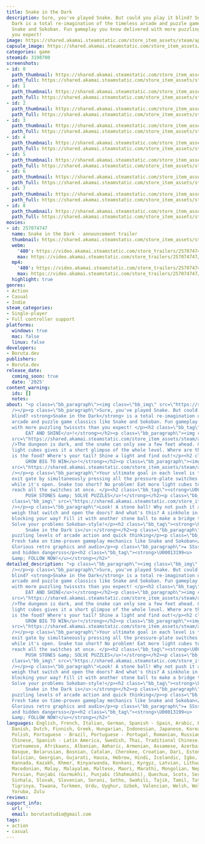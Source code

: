 ```yaml
---
title: Snake in the Dark
description: Sure, you've played Snake. But could you play it blind? Snake in the
  Dark is a total re-imagination of the timeless arcade and puzzle game classics like
  Snake and Sokoban. Fun gameplay you know delivered with more puzzling twisssts than
  you expect!
image: https://shared.akamai.steamstatic.com/store_item_assets/steam/apps/3198700/header.jpg?t=1732783980
capsule_image: https://shared.akamai.steamstatic.com/store_item_assets/steam/apps/3198700/44fb5bd22d79dd2bbca238600ffc29ecca443e9b/capsule_231x87.jpg?t=1732783980
categories: game
steamid: 3198700
screenshots:
- id: 0
  path_thumbnail: https://shared.akamai.steamstatic.com/store_item_assets/steam/apps/3198700/ss_e197fbda7712c015c5117ad04ac8441893f1a70c.600x338.jpg?t=1732783980
  path_full: https://shared.akamai.steamstatic.com/store_item_assets/steam/apps/3198700/ss_e197fbda7712c015c5117ad04ac8441893f1a70c.1920x1080.jpg?t=1732783980
- id: 1
  path_thumbnail: https://shared.akamai.steamstatic.com/store_item_assets/steam/apps/3198700/ss_9eadcc73b49457b2fe52033a619ad4180a53a1e3.600x338.jpg?t=1732783980
  path_full: https://shared.akamai.steamstatic.com/store_item_assets/steam/apps/3198700/ss_9eadcc73b49457b2fe52033a619ad4180a53a1e3.1920x1080.jpg?t=1732783980
- id: 2
  path_thumbnail: https://shared.akamai.steamstatic.com/store_item_assets/steam/apps/3198700/ss_a1a15e76997f71b98290ff03030a300832bd3f12.600x338.jpg?t=1732783980
  path_full: https://shared.akamai.steamstatic.com/store_item_assets/steam/apps/3198700/ss_a1a15e76997f71b98290ff03030a300832bd3f12.1920x1080.jpg?t=1732783980
- id: 3
  path_thumbnail: https://shared.akamai.steamstatic.com/store_item_assets/steam/apps/3198700/ss_1a8e8e704e9f1a433fcd4131e8fe0874795a48ed.600x338.jpg?t=1732783980
  path_full: https://shared.akamai.steamstatic.com/store_item_assets/steam/apps/3198700/ss_1a8e8e704e9f1a433fcd4131e8fe0874795a48ed.1920x1080.jpg?t=1732783980
- id: 4
  path_thumbnail: https://shared.akamai.steamstatic.com/store_item_assets/steam/apps/3198700/ss_e140bf327ef59ed5b80f4082024ae65deeddf3c5.600x338.jpg?t=1732783980
  path_full: https://shared.akamai.steamstatic.com/store_item_assets/steam/apps/3198700/ss_e140bf327ef59ed5b80f4082024ae65deeddf3c5.1920x1080.jpg?t=1732783980
- id: 5
  path_thumbnail: https://shared.akamai.steamstatic.com/store_item_assets/steam/apps/3198700/ss_6a04d025242b95421a1f4e426561cc7420a5a34c.600x338.jpg?t=1732783980
  path_full: https://shared.akamai.steamstatic.com/store_item_assets/steam/apps/3198700/ss_6a04d025242b95421a1f4e426561cc7420a5a34c.1920x1080.jpg?t=1732783980
- id: 6
  path_thumbnail: https://shared.akamai.steamstatic.com/store_item_assets/steam/apps/3198700/ss_b5e2a3f69ee5c49a8e740ae3edea6e5c3e5611b7.600x338.jpg?t=1732783980
  path_full: https://shared.akamai.steamstatic.com/store_item_assets/steam/apps/3198700/ss_b5e2a3f69ee5c49a8e740ae3edea6e5c3e5611b7.1920x1080.jpg?t=1732783980
- id: 7
  path_thumbnail: https://shared.akamai.steamstatic.com/store_item_assets/steam/apps/3198700/ss_45c675cdaceb07bc806ce20ad502e87d0b3a27ab.600x338.jpg?t=1732783980
  path_full: https://shared.akamai.steamstatic.com/store_item_assets/steam/apps/3198700/ss_45c675cdaceb07bc806ce20ad502e87d0b3a27ab.1920x1080.jpg?t=1732783980
- id: 8
  path_thumbnail: https://shared.akamai.steamstatic.com/store_item_assets/steam/apps/3198700/ss_5fbdc777ee316e415dd61d73962268641d02ae0a.600x338.jpg?t=1732783980
  path_full: https://shared.akamai.steamstatic.com/store_item_assets/steam/apps/3198700/ss_5fbdc777ee316e415dd61d73962268641d02ae0a.1920x1080.jpg?t=1732783980
movies:
- id: 257074747
  name: Snake in the Dark - announcement trailer
  thumbnail: https://shared.akamai.steamstatic.com/store_item_assets/steam/apps/257074747/3b57cdacc53f24b11e42f4b5f3d58b371d9bf591/movie_600x337.jpg?t=1732203680
  webm:
    '480': https://video.akamai.steamstatic.com/store_trailers/257074747/movie480_vp9.webm?t=1732203680
    max: https://video.akamai.steamstatic.com/store_trailers/257074747/movie_max_vp9.webm?t=1732203680
  mp4:
    '480': https://video.akamai.steamstatic.com/store_trailers/257074747/movie480.mp4?t=1732203680
    max: https://video.akamai.steamstatic.com/store_trailers/257074747/movie_max.mp4?t=1732203680
  highlight: true
genres:
- Action
- Casual
- Indie
steam_categories:
- Single-player
- Full controller support
platforms:
  windows: true
  mac: false
  linux: false
developers:
- Boruta.dev
publishers:
- Boruta.dev
release_date:
  coming_soon: true
  date: '2025'
content_warning:
  ids: []
  notes:
about: "<p class=\"bb_paragraph\"><img class=\"bb_img\" src=\"https://shared.akamai.steamstatic.com/store_item_assets/steam/apps/3198700/extras/Snake_in_the_Dark_steampage_header.png?t=1732783980\"
  /></p><p class=\"bb_paragraph\">Sure, you've played Snake. But could you play it
  blind? <strong>Snake in the Dark</strong> is a total re-imagination of the timeless
  arcade and puzzle game classics like Snake and Sokoban. Fun gameplay you know  delivered
  with more puzzling twisssts than you expect! </p><h2 class=\"bb_tag\"><strong>\U00013199<u> 
       EAT AND SHINE</u>!</strong></h2><p class=\"bb_paragraph\"><img class=\"bb_img\"
  src=\"https://shared.akamai.steamstatic.com/store_item_assets/steam/apps/3198700/extras/Eating_loop.gif?t=1732783980\"
  />The dungeon is dark, and the snake can only see a few feet ahead. Consuming magic
  light cubes gives it a short glimpse of the whole level. Where are the walls? Where
  is the food? Where's your tail? Shine a light and find out!</p><h2 class=\"bb_tag\"><strong>\U00013199<u> 
       GROW BIG TO WIN</u>!</strong></h2><p class=\"bb_paragraph\"><img class=\"bb_img\"
  src=\"https://shared.akamai.steamstatic.com/store_item_assets/steam/apps/3198700/extras/Growing_loop.gif?t=1732783980\"
  /></p><p class=\"bb_paragraph\">Your ultimate goal in each level is to open the
  exit gate by simultaneously pressing all the pressure-plate switches and reach it
  while it's open. Snake too short? No problem! Eat more light cubes to get BIG and
  reach all the switches at once. </p><h2 class=\"bb_tag\"><strong>\U00013199<u> 
       PUSH STONES &amp; SOLVE PUZZLES</u>!</strong></h2><p class=\"bb_paragraph\"><img
  class=\"bb_img\" src=\"https://shared.akamai.steamstatic.com/store_item_assets/steam/apps/3198700/extras/Sokoban_loop.gif?t=1732783980\"
  /></p><p class=\"bb_paragraph\">Look! A stone ball! Why not push it and use it to
  weigh that switch and open the doors? And what's this? A sinkhole in the floor is
  blocking your way? Fill it with another stone ball to make a bridge to slither over.
  Solve your problems Sokoban-style!</p><h2 class=\"bb_tag\"><strong>\U00013199<u> 
       Snake in the Dark is</u>:</strong></h2><p class=\"bb_paragraph\">★ Over 100
  puzzling levels of arcade action and quick thinking</p><p class=\"bb_paragraph\">★
  Fresh take on time-proven gameplay mechanics like Snake and Sokoban</p><p class=\"bb_paragraph\">★
  Glorious retro graphics and audio</p><p class=\"bb_paragraph\">★ SSsssecret levelsss
  and hidden dangersss</p><h2 class=\"bb_tag\"><strong>\U00013199<u>       WISHLIST
  &amp; FOLLOW NOW!</u></strong></h2>"
detailed_description: "<p class=\"bb_paragraph\"><img class=\"bb_img\" src=\"https://shared.akamai.steamstatic.com/store_item_assets/steam/apps/3198700/extras/Snake_in_the_Dark_steampage_header.png?t=1732783980\"
  /></p><p class=\"bb_paragraph\">Sure, you've played Snake. But could you play it
  blind? <strong>Snake in the Dark</strong> is a total re-imagination of the timeless
  arcade and puzzle game classics like Snake and Sokoban. Fun gameplay you know  delivered
  with more puzzling twisssts than you expect! </p><h2 class=\"bb_tag\"><strong>\U00013199<u> 
       EAT AND SHINE</u>!</strong></h2><p class=\"bb_paragraph\"><img class=\"bb_img\"
  src=\"https://shared.akamai.steamstatic.com/store_item_assets/steam/apps/3198700/extras/Eating_loop.gif?t=1732783980\"
  />The dungeon is dark, and the snake can only see a few feet ahead. Consuming magic
  light cubes gives it a short glimpse of the whole level. Where are the walls? Where
  is the food? Where's your tail? Shine a light and find out!</p><h2 class=\"bb_tag\"><strong>\U00013199<u> 
       GROW BIG TO WIN</u>!</strong></h2><p class=\"bb_paragraph\"><img class=\"bb_img\"
  src=\"https://shared.akamai.steamstatic.com/store_item_assets/steam/apps/3198700/extras/Growing_loop.gif?t=1732783980\"
  /></p><p class=\"bb_paragraph\">Your ultimate goal in each level is to open the
  exit gate by simultaneously pressing all the pressure-plate switches and reach it
  while it's open. Snake too short? No problem! Eat more light cubes to get BIG and
  reach all the switches at once. </p><h2 class=\"bb_tag\"><strong>\U00013199<u> 
       PUSH STONES &amp; SOLVE PUZZLES</u>!</strong></h2><p class=\"bb_paragraph\"><img
  class=\"bb_img\" src=\"https://shared.akamai.steamstatic.com/store_item_assets/steam/apps/3198700/extras/Sokoban_loop.gif?t=1732783980\"
  /></p><p class=\"bb_paragraph\">Look! A stone ball! Why not push it and use it to
  weigh that switch and open the doors? And what's this? A sinkhole in the floor is
  blocking your way? Fill it with another stone ball to make a bridge to slither over.
  Solve your problems Sokoban-style!</p><h2 class=\"bb_tag\"><strong>\U00013199<u> 
       Snake in the Dark is</u>:</strong></h2><p class=\"bb_paragraph\">★ Over 100
  puzzling levels of arcade action and quick thinking</p><p class=\"bb_paragraph\">★
  Fresh take on time-proven gameplay mechanics like Snake and Sokoban</p><p class=\"bb_paragraph\">★
  Glorious retro graphics and audio</p><p class=\"bb_paragraph\">★ SSsssecret levelsss
  and hidden dangersss</p><h2 class=\"bb_tag\"><strong>\U00013199<u>       WISHLIST
  &amp; FOLLOW NOW!</u></strong></h2>"
languages: English, French, Italian, German, Spanish - Spain, Arabic, Bulgarian, Czech,
  Danish, Dutch, Finnish, Greek, Hungarian, Indonesian, Japanese, Korean, Norwegian,
  Polish, Portuguese - Brazil, Portuguese - Portugal, Romanian, Russian, Simplified
  Chinese, Spanish - Latin America, Swedish, Thai, Traditional Chinese, Turkish, Ukrainian,
  Vietnamese, Afrikaans, Albanian, Amharic, Armenian, Assamese, Azerbaijani, Bangla,
  Basque, Belarusian, Bosnian, Catalan, Cherokee, Croatian, Dari, Estonian, Filipino,
  Galician, Georgian, Gujarati, Hausa, Hebrew, Hindi, Icelandic, Igbo, Irish, K'iche',
  Kannada, Kazakh, Khmer, Kinyarwanda, Konkani, Kyrgyz, Latvian, Lithuanian, Luxembourgish,
  Macedonian, Malay, Malayalam, Maltese, Maori, Marathi, Mongolian, Nepali, Odia,
  Persian, Punjabi (Gurmukhi), Punjabi (Shahmukhi), Quechua, Scots, Serbian, Sindhi,
  Sinhala, Slovak, Slovenian, Sorani, Sotho, Swahili, Tajik, Tamil, Tatar, Telugu,
  Tigrinya, Tswana, Turkmen, Urdu, Uyghur, Uzbek, Valencian, Welsh, Wolof, Xhosa,
  Yoruba, Zulu
reviews:
support_info:
  url: ''
  email: borutastudio@gmail.com
tags:
- action
- casual
---
```

